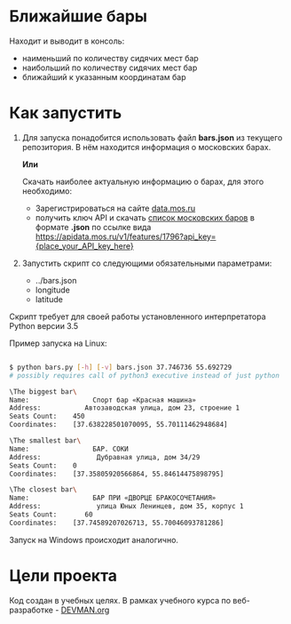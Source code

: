 # Ближайшие бары
Находит и выводит в консоль:
 - наименьший по количеству сидячих мест бар
 - наибольший по количеству сидячих мест бар
 - ближайший к указанным координатам бар

# Как запустить

1. Для запуска понадобится использовать файл **bars.json** из текущего репозитория. В нём находится информация о московских барах.

   **Или**
   
   Скачать наиболее актуальную информацию о барах, для этого необходимо:
   - Зарегистрироваться на сайте [data.mos.ru](https://data.mos.ru/)
   - получить ключ API и скачать [список московских баров](https://data.mos.ru/opendata/7710881420-bary) в формате **.json** по ссылке    вида https://apidata.mos.ru/v1/features/1796?api_key={place_your_API_key_here}

2. Запустить скрипт со следующими обязательными параметрами:
   - ../bars.json
   - longitude
   - latitude

Скрипт требует для своей работы установленного интерпретатора Python версии 3.5

Пример запуска на Linux:

```bash

$ python bars.py [-h] [-v] bars.json 37.746736 55.692729
# possibly requires call of python3 executive instead of just python

\The biggest bar\
Name:		         Спорт бар «Красная машина»
Address:	   	   Автозаводская улица, дом 23, строение 1
Seats Count:    450
Coordinates:    [37.638228501070095, 55.70111462948684]

\The smallest bar\
Name:		         БАР. СОКИ
Address:		      Дубравная улица, дом 34/29
Seats Count:    0
Coordinates:    [37.35805920566864, 55.84614475898795]

\The closest bar\
Name:		         БАР ПРИ «ДВОРЦЕ БРАКОСОЧЕТАНИЯ»
Address:		      улица Юных Ленинцев, дом 35, корпус 1
Seats Count:	   60
Coordinates:    [37.74589207026713, 55.70046093781286]

```

Запуск на Windows происходит аналогично.

# Цели проекта

Код создан в учебных целях. В рамках учебного курса по веб-разработке - [DEVMAN.org](https://devman.org)
